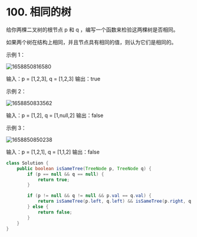 # 100. 相同的树

给你两棵二叉树的根节点 p 和 q ，编写一个函数来检验这两棵树是否相同。

如果两个树在结构上相同，并且节点具有相同的值，则认为它们是相同的。

 

示例 1：

![1658850816580](C:\Users\86178\AppData\Roaming\Typora\typora-user-images\1658850816580.png)

输入：p = [1,2,3], q = [1,2,3]
输出：true

示例 2：

![1658850833562](C:\Users\86178\AppData\Roaming\Typora\typora-user-images\1658850833562.png)

输入：p = [1,2], q = [1,null,2]
输出：false

示例 3：

![1658850850238](C:\Users\86178\AppData\Roaming\Typora\typora-user-images\1658850850238.png)

输入：p = [1,2,1], q = [1,1,2]
输出：false



```java
class Solution {
    public boolean isSameTree(TreeNode p, TreeNode q) {
        if (p == null && q == null) {
            return true;
        }

        if (p != null && q != null && p.val == q.val) {
            return isSameTree(p.left, q.left) && isSameTree(p.right, q.right);
        } else {
            return false;
        }
    }
}
```

